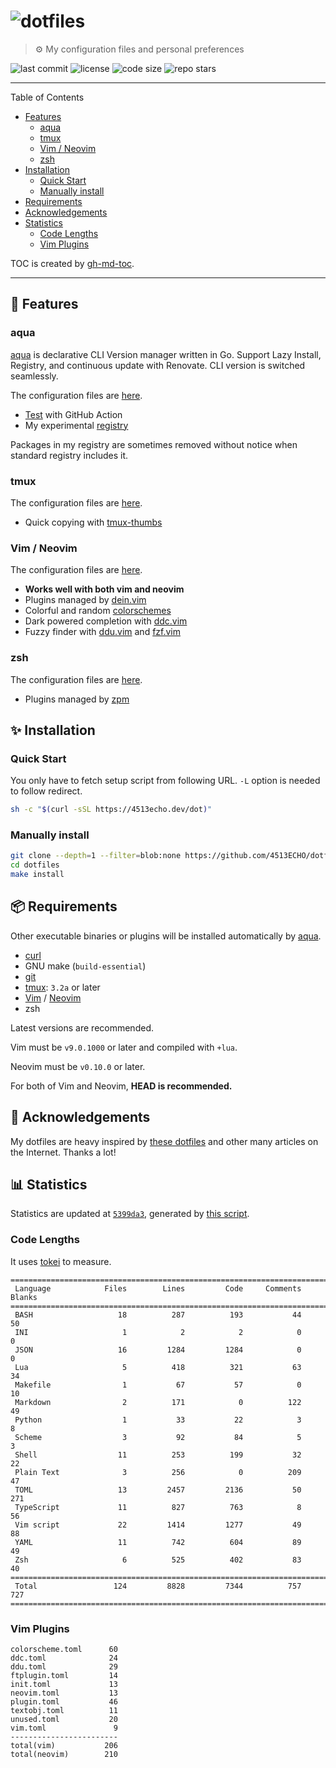 # ![dotfiles](https://user-images.githubusercontent.com/81011153/180718947-cb2428f2-0f54-46a1-93c6-d54ad206c6a8.jpeg)

> ⚙ My configuration files and personal preferences

![last commit](https://img.shields.io/github/last-commit/4513ECHO/dotfiles)
![license](https://img.shields.io/github/license/4513ECHO/dotfiles)
![code size](https://img.shields.io/github/languages/code-size/4513ECHO/dotfiles)
![repo stars](https://img.shields.io/github/stars/4513ECHO/dotfiles)

---

Table of Contents

<!--ts-->
   * [Features](#-features)
      * [aqua](#aqua)
      * [tmux](#tmux)
      * [Vim / Neovim](#vim--neovim)
      * [zsh](#zsh)
   * [Installation](#-installation)
      * [Quick Start](#quick-start)
      * [Manually install](#manually-install)
   * [Requirements](#-requirements)
   * [Acknowledgements](#-acknowledgements)
   * [Statistics](#-statistics)
      * [Code Lengths](#code-lengths)
      * [Vim Plugins](#vim-plugins)
<!--te-->

TOC is created by [gh-md-toc](https://github.com/ekalinin/github-markdown-toc).

---

## 🎨 Features

### aqua

[aqua](https://aquaproj.github.io) is declarative CLI Version manager written in
Go. Support Lazy Install, Registry, and continuous update with Renovate. CLI
version is switched seamlessly.

The configuration files are [here](./config/aqua).

- [Test](./.github/workflows/aqua.yaml) with GitHub Action
- My experimental [registry](./config/aqua/experimental.yaml)

Packages in my registry are sometimes removed without notice when standard
registry includes it.

### tmux

The configuration files are [here](./config/tmux).

- Quick copying with [tmux-thumbs](https://github.com/fcsonline/tmux-thumbs)

### Vim / Neovim

The configuration files are [here](./config/nvim).

- **Works well with both vim and neovim**
- Plugins managed by [dein.vim](https://github.com/Shougo/dein.vim)
- Colorful and random [colorschemes](./config/nvim/dein/colorscheme.toml)
- Dark powered completion with [ddc.vim](https://github.com/Shougo/ddc.vim)
- Fuzzy finder with [ddu.vim](https://github.com/Shougo/ddu.vim) and
  [fzf.vim](https://github.com/junegunn/fzf.vim)

### zsh

The configuration files are [here](./config/zsh).

- Plugins managed by [zpm](https://github.com/zpm-zsh/zpm)

## ✨ Installation

### Quick Start

You only have to fetch setup script from following URL. `-L` option is needed to
follow redirect.

```sh
sh -c "$(curl -sSL https://4513echo.dev/dot)"
```

### Manually install

```sh
git clone --depth=1 --filter=blob:none https://github.com/4513ECHO/dotfiles
cd dotfiles
make install
```

## 📦 Requirements

Other executable binaries or plugins will be installed automatically by
[aqua](#aqua).

- [curl](https://curl.se)
- GNU make (`build-essential`)
- [git](https://git-scm.com)
- [tmux](https://github.com/tmux/tmux): `3.2a` or later
- [Vim](https://github.com/vim/vim) / [Neovim](https://github.com/neovim/neovim)
- zsh

Latest versions are recommended.

Vim must be `v9.0.1000` or later and compiled with `+lua`.

Neovim must be `v0.10.0` or later.

For both of Vim and Neovim, **HEAD is recommended.**

## 💞 Acknowledgements

My dotfiles are heavy inspired by
[these dotfiles](https://github.com/stars/4513ECHO/lists/dotfiles) and other
many articles on the Internet. Thanks a lot!

## 📊 Statistics

<!--deno-fmt-ignore-->
Statistics are updated at [`5399da3`](https://github.com/4513ECHO/dotfiles/commit/5399da33b0a717b7e4941138c672dde23d7090be),
generated by [this script](./scripts/gen_stat.sh).

### Code Lengths

It uses [tokei](https://github.com/XAMPPRocky/tokei) to measure.

<!--tokei-start-->
```
===============================================================================
 Language            Files        Lines         Code     Comments       Blanks
===============================================================================
 BASH                   18          287          193           44           50
 INI                     1            2            2            0            0
 JSON                   16         1284         1284            0            0
 Lua                     5          418          321           63           34
 Makefile                1           67           57            0           10
 Markdown                2          171            0          122           49
 Python                  1           33           22            3            8
 Scheme                  3           92           84            5            3
 Shell                  11          253          199           32           22
 Plain Text              3          256            0          209           47
 TOML                   13         2457         2136           50          271
 TypeScript             11          827          763            8           56
 Vim script             22         1414         1277           49           88
 YAML                   11          742          604           89           49
 Zsh                     6          525          402           83           40
===============================================================================
 Total                 124         8828         7344          757          727
===============================================================================
```
<!--tokei-end-->

### Vim Plugins

<!--vim-plugins-start-->
```
colorscheme.toml      60
ddc.toml              24
ddu.toml              29
ftplugin.toml         14
init.toml             13
neovim.toml           13
plugin.toml           46
textobj.toml          11
unused.toml           20
vim.toml               9
------------------------
total(vim)           206
total(neovim)        210
```
<!--vim-plugins-end-->

